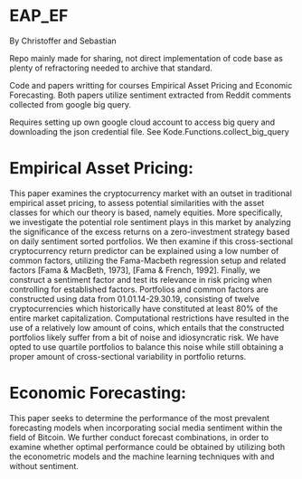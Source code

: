 # EAP_EF
By Christoffer and Sebastian 

Repo mainly made for sharing, not direct implementation of code base as plenty of refractoring needed to archive that standard. 

Code and papers writting for courses Empirical Asset Pricing and Economic Forecasting.
Both papers utilize sentiment extracted from Reddit comments collected from google big query. 

Requires setting up own google cloud account to access big query and downloading the json credential file. See Kode.Functions.collect_big_query


# Empirical Asset Pricing: 
This paper examines the cryptocurrency market with an outset in traditional empirical asset pricing, to assess potential
similarities with the asset classes for which our theory is based, namely equities. More specifically, we investigate the
potential role sentiment plays in this market by analyzing the significance of the excess returns on a zero-investment
strategy based on daily sentiment sorted portfolios. We then examine if this cross-sectional cryptocurrency return predictor
can be explained using a low number of common factors, utilizing the Fama-Macbeth regression setup and related factors
[Fama & MacBeth, 1973], [Fama & French, 1992]. Finally, we construct a sentiment factor and
test its relevance in risk pricing when controlling for established factors. Portfolios and common factors are constructed
using data from 01.01.14-29.30.19, consisting of twelve cryptocurrencies which historically have constituted at least 80%
of the entire market capitalization. Computational restrictions have resulted in the use of a relatively low amount of coins,
which entails that the constructed portfolios likely suffer from a bit of noise and idiosyncratic risk. We have opted to
use quartile portfolios to balance this noise while still obtaining a proper amount of cross-sectional variability in portfolio
returns.

# Economic Forecasting: 
This paper seeks to determine the performance of the most prevalent forecasting models when
incorporating social media sentiment within the field of Bitcoin. We further conduct forecast
combinations, in order to examine whether optimal performance could be obtained by utilizing
both the econometric models and the machine learning techniques with and without sentiment.

